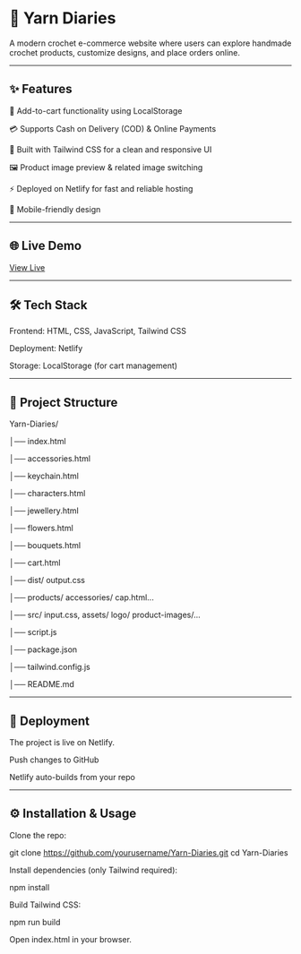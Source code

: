 # 🧶 Yarn Diaries

A modern crochet e-commerce website where users can explore handmade crochet products, customize designs, and place orders online.

---

## ✨ Features

🛒 Add-to-cart functionality using LocalStorage

💳 Supports Cash on Delivery (COD) & Online Payments

🎨 Built with Tailwind CSS for a clean and responsive UI

🖼️ Product image preview & related image switching

⚡ Deployed on Netlify for fast and reliable hosting

📱 Mobile-friendly design

---

## 🌐 Live Demo

[View Live](https://yarndiaries.netlify.app/)

---

## 🛠️ Tech Stack

Frontend: HTML, CSS, JavaScript, Tailwind CSS

Deployment: Netlify

Storage: LocalStorage (for cart management)

---

## 📂 Project Structure

Yarn-Diaries/

│── index.html

│── accessories.html

│── keychain.html

│── characters.html

│── jewellery.html

│── flowers.html

│── bouquets.html

│── cart.html

│── dist/ output.css

│── products/ accessories/ cap.html...

│── src/ input.css, assets/ logo/ product-images/...

│── script.js

│── package.json

│── tailwind.config.js

│── README.md

---

## 🚀 Deployment

The project is live on Netlify.

Push changes to GitHub

Netlify auto-builds from your repo

---

## ⚙️ Installation & Usage

Clone the repo:

git clone https://github.com/yourusername/Yarn-Diaries.git
cd Yarn-Diaries

Install dependencies (only Tailwind required):

npm install

Build Tailwind CSS:

npm run build

Open index.html in your browser.
